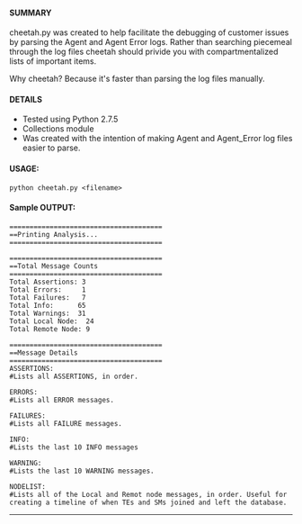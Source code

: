#### SUMMARY

cheetah.py was created to help facilitate the debugging of customer issues by parsing the Agent and Agent Error logs. Rather than searching piecemeal through the log files cheetah should privide you with compartmentalized lists of important items. 

Why cheetah? Because it's faster than parsing the log files manually.

#### DETAILS

- Tested using Python 2.7.5
- Collections module
- Was created with the intention of making Agent and Agent_Error log files easier to parse.

#### USAGE:

```
python cheetah.py <filename>
```

#### Sample OUTPUT:

```
======================================
==Printing Analysis...
======================================

======================================
==Total Message Counts
======================================
Total Assertions: 3
Total Errors: 	  1
Total Failures:   7
Total Info: 	 65
Total Warnings:  31
Total Local Node:  24
Total Remote Node: 9

======================================
==Message Details
======================================
ASSERTIONS:
#Lists all ASSERTIONS, in order.

ERRORS:
#Lists all ERROR messages.

FAILURES:
#Lists all FAILURE messages.

INFO:
#Lists the last 10 INFO messages 

WARNING:
#Lists the last 10 WARNING messages.

NODELIST:
#Lists all of the Local and Remot node messages, in order. Useful for creating a timeline of when TEs and SMs joined and left the database.
```
----------
